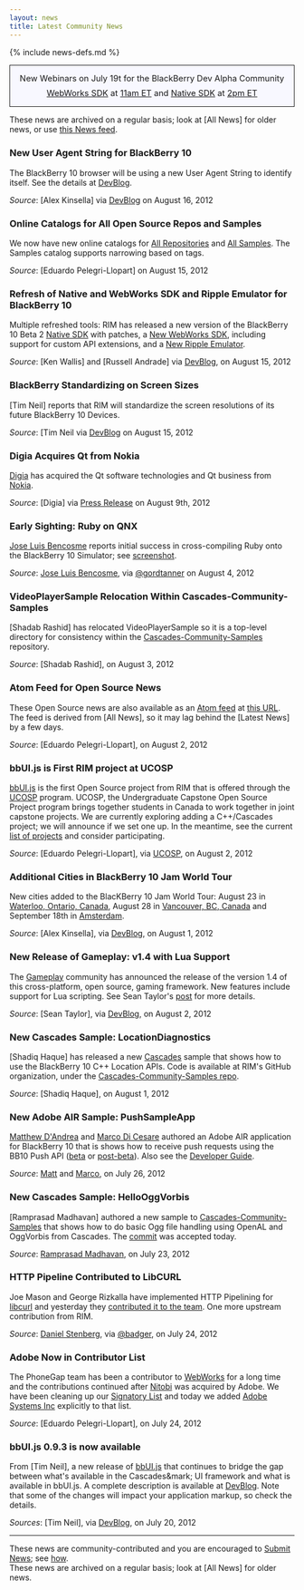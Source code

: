 ```yaml
---
layout: news
title: Latest Community News
---
```

{% include news-defs.md %}

<div style="background-color: ghostwhite; border-style: solid; border-width: 1px; padding: 10px; margin-top: 10px; font-size: 105%; text-align: center; line-height: 180%;">
New Webinars on July 19t for the BlackBerry Dev Alpha Community
<br/>
<a href="http://www.blackberrydeveloperevents.com/events/webcast/registration/register.html?scoid=1052571652">WebWorks SDK</a>
at
<a href="http://www.timeanddate.com/worldclock/fixedtime.html?iso=20120719T1500"
title="convert to your time zone">11am ET</a>
and
<a href="http://www.blackberrydeveloperevents.com/events/webcast/registration/register.html?scoid=1052539763">Native SDK</a>
at
<a href="http://www.timeanddate.com/worldclock/fixedtime.html?iso=20120719T1800"
title="convert to your time zone">2pm ET</a>
</div>

These news are archived on a regular basis; look at [All News] for older news,
or use [this News feed](http:atom.xml).

### New User Agent String for BlackBerry 10
The BlackBerry 10 browser will be using a new User Agent String to identify itself.  See the details at
[DevBlog](http://devblog.blackberry.com/2012/08/blackberry-10-user-agent-string/).

_Source_: [Alex Kinsella] via [DevBlog](http://devblog.blackberry.com/2012/08/blackberry-10-user-agent-string/)
on August 16, 2012

### Online Catalogs for All Open Source Repos and Samples
We now have new online catalogs for [All Repositories](http://blackberry.github.com/Community/All_Repos.html)
and
[All Samples](http://blackberry.github.com/Community/All_Samples.html).
The Samples catalog supports narrowing based on tags.

_Source_: [Eduardo Pelegri-Llopart] on August 15, 2012

### Refresh of Native and WebWorks SDK and Ripple Emulator for BlackBerry 10
Multiple refreshed tools:
RIM has released a new version of the BlackBerry 10 Beta 2
[Native SDK](http://devblog.blackberry.com/2012/08/blackberry-10-beta-2-patches/)
with patches,
a [New WebWorks SDK](http://devblog.blackberry.com/2012/08/blackberry-10-webworks-sdk-update),
including support for custom API extensions,
and a [New Ripple Emulator](http://devblog.blackberry.com/2012/08/ripple-emulator-refreshed/).

_Source_: [Ken Wallis] and [Russell Andrade] via [DevBlog](http://devblog.blackberry.com), on August 15, 2012

### BlackBerry Standardizing on Screen Sizes
[Tim Neil] reports that RIM will standardize the screen resolutions of its future BlackBerry 10 Devices.

_Source_: [Tim Neil via [DevBlog](http://devblog.blackberry.com/2012/08/blackberry-10-screen-resolutions/)
on August 15, 2012

### Digia Acquires Qt from Nokia
[Digia](http://www.digia.com/) has acquired the Qt software technologies and Qt business from
[Nokia](http://www.nokia.com).

_Source_: [Digia] via [Press Release](http://www.digia.com/en/Home/Company/News/Digia-to-acquire-Qt-from-Nokia/)
on August 9th, 2012

### Early Sighting: Ruby on QNX
[Jose Luis Bencosme](http://twitter.com/jlbenc) reports initial success in cross-compiling Ruby onto
the BlackBerry 10 Simulator; see [screenshot](https://twitter.com/Jlbenc/status/231741925529624576/photo/1/large).

_Source_: [Jose Luis Bencosme](http://twitter.com/jlbenc), via
[@gordtanner](https://twitter.com/gordtanner/status/231781955144916992) on August 4, 2012


### VideoPlayerSample Relocation Within Cascades-Community-Samples
[Shadab Rashid] has relocated VideoPlayerSample so it is a top-level directory for consistency within the
[Cascades-Community-Samples](http://github.com/blackberry/Cascades-Community-Samples) repository.

_Source_: [Shadab Rashid], on August 3, 2012


<!-- RECORDED UNTIL HERE -->
<!-- Pass from OpenBBNews - next is Elsewhere from March 25, 2012 -->

### Atom Feed for Open Source News
These Open Source news are also available as an [Atom feed](http://en.wikipedia.org/wiki/Atom_feed)
at
[this URL](http:atom.xml).
The feed is derived from [All News], so it may lag behind the
[Latest News] by a few days.

_Source_: [Eduardo Pelegri-Llopart], on August 2, 2012

### bbUI.js is First RIM project at UCOSP
[bbUI.js](../bbUIjs.html) is the first Open Source project from RIM that is offered through the [UCOSP](http://ucosp.ca) program.
UCOSP, the Undergraduate Capstone Open Source Project program brings together students in Canada to work together in joint
capstone projects.  We are currently exploring adding a C++/Cascades project; we will announce if we set one up.
In the meantime, see the current [list of projects](http://ucosp.ca/projects)
and consider participating.

_Source_: [Eduardo Pelegri-Llopart], via [UCOSP](http://ucosp.ca/projects), on August 2, 2012

### Additional Cities in BlackBerry 10 Jam World Tour
New cities added to the BlacKBerry 10 Jam World Tour: August 23 in [Waterloo, Ontario, Canada](http://www.blackberryjamworldtour.com/kitchener-waterloo),
August 28 in [Vancouver, BC, Canada](http://www.blackberryjamworldtour.com/vancouver)
and September 18th in [Amsterdam](http://www.blackberryjamworldtour.com/amsterdam).

_Source_: [Alex Kinsella], via [DevBlog](http://devblog.blackberry.com/2012/08/blackberry_10_jam_new_cities_august/), on August 1, 2012

### New Release of Gameplay: v1.4 with Lua Support
The [Gameplay](http://gameplay3d.org) community has announced the release of the version 1.4 of this
cross-platform, open source, gaming framework.  New features include support for Lua scripting.  See
Sean Taylor's [post](http://devblog.blackberry.com/2012/08/announcing-gameplay-v1-4/) for more details.

_Source_: [Sean Taylor], via [DevBlog](http://devblog.blackberry.com/2012/08/announcing-gameplay-v1-4/), on August 2, 2012

### New Cascades Sample: LocationDiagnostics
[Shadiq Haque] has released a new [Cascades](../Cascades.html) sample that shows how to use the
BlackBerry 10 C++ Location APIs.  Code is available at RIM's GitHub organization, under
the [Cascades-Community-Samples repo](https://github.com/blackberry/Cascades-Community-Samples/tree/master/LocationDiagnostics).

_Source_: [Shadiq Haque], on August 1, 2012

### New Adobe AIR Sample: PushSampleApp
[Matthew D'Andrea](https://github.com/mdandrea) and [Marco Di Cesare](https://github.com/mdicesare)
authored an Adobe AIR application for BlackBerry 10 that is shows how to receive push requests using the
BB10 Push API
([beta](https://developer.blackberry.com/air/beta/apis/) or [post-beta](https://developer.blackberry.com/air/apis)).
Also see the [Developer Guide](https://developer.blackberry.com/air/beta/documentation/overview_air_1976130_11.html).

_Source_: [Matt](https://github.com/mdandrea) and [Marco](https://github.com/mdicesare), on July 26, 2012

### New Cascades Sample: HelloOggVorbis
[Ramprasad Madhavan] authored a new sample to [Cascades-Community-Samples](http://github.com/BlackBerry/Cascades-Community-Samples)
that shows how to do basic Ogg file handling using OpenAL and OggVorbis from Cascades.
The [commit](https://github.com/blackberry/Cascades-Community-Samples/pull/9) was accepted today.

_Source_: [Ramprasad Madhavan](https://github.com/rmadhavan), on July 23, 2012

### HTTP Pipeline Contributed to LibCURL
Joe Mason and George Rizkalla have implemented HTTP Pipelining for [libcurl](http://curl.haxx.se)
and yesterday they [contributed it to the team](http://curl.haxx.se/mail/lib-2012-07/0242.html).
One more upstream contribution from RIM.

_Source_: [Daniel Stenberg](http://daniel.haxx.se/blog), via [@badger](http://twitter.com/badger), on July 24, 2012

### Adobe Now in Contributor List
The PhoneGap team has been a contributor to [WebWorks](../WebWorks.html) for a long time
and the contributions continued after [Nitobi](http://nitobi.com) was acquired by Adobe.
We have been cleaning up our [Signatory List](http://blackberry.github.com/approvedSignatories.html)
and today we added [Adobe Systems Inc](http://adobe.com) explicitly to that list.

_Source_: [Eduardo Pelegri-Llopart], on July 24, 2012

### bbUI.js 0.9.3 is now available
From [Tim Neil], a new release of [bbUI.js](http://github.com/blackberry/bbUI.js) that continues to bridge the
gap between what's available in the Cascades&mark; UI framework and what is available in bbUI.js.  A complete
description is available at [DevBlog](http://devblog.blackberry.com/2012/07/bbui-js-version-0-9-3-now-available/).
Note that some of the changes will impact your application markup, so check the details.

_Sources_: [Tim Neil], via [DevBlog](http://devblog.blackberry.com/2012/07/bbui-js-version-0-9-3-now-available/), on July 20, 2012

---
These news are community-contributed and you are encouraged to [Submit News](Submit_News.html); see [how](../other/QuickEdit.html).  
These news are archived on a regular basis; look at [All News] for older news.

